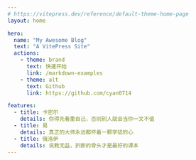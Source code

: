 ```yaml
---
# https://vitepress.dev/reference/default-theme-home-page
layout: home

hero:
  name: "My Awesome Blog"
  text: "A VitePress Site"
  actions:
    - theme: brand
      text: 快速开始
      link: /markdown-examples
    - theme: alt
      text: Github
      link: https://github.com/cyan0714

features:
  - title: 卡密尔
    details: 你得先看重自己，否则别人就会当你一文不值
  - title: 易
    details: 真正的大师永远都怀着一颗学徒的心
  - title: 俄洛伊
    details: 说教无益，折断的骨头才是最好的课本
---
```


<style>
  :root {
    --vp-home-hero-name-color: transparent;
    --vp-home-hero-name-background: -webkit-linear-gradient(120deg, #bd34fe, #41d1ff);
  }
</style>

